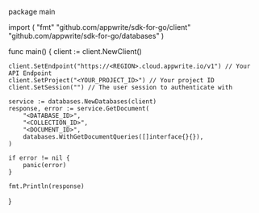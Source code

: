 package main

import (
    "fmt"
    "github.com/appwrite/sdk-for-go/client"
    "github.com/appwrite/sdk-for-go/databases"
)

func main() {
    client := client.NewClient()

    client.SetEndpoint("https://<REGION>.cloud.appwrite.io/v1") // Your API Endpoint
    client.SetProject("<YOUR_PROJECT_ID>") // Your project ID
    client.SetSession("") // The user session to authenticate with

    service := databases.NewDatabases(client)
    response, error := service.GetDocument(
        "<DATABASE_ID>",
        "<COLLECTION_ID>",
        "<DOCUMENT_ID>",
        databases.WithGetDocumentQueries([]interface{}{}),
    )

    if error != nil {
        panic(error)
    }

    fmt.Println(response)
}
